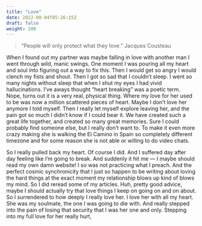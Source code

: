 ```yaml
---
title: "Love"
date: 2022-08-04T05:26:15Z
draft: false
weight: 100
---
```

> “People will only protect what they love.”
 Jacques Cousteau

When I found out my partner was maybe falling in love with another man I went through wild, manic swings. One moment I was pouring all my heart and soul into figuring out a way to fix this. Then I would get so angry I would clench my fists and shout. Then I got so sad that I couldn’t sleep. I went so many nights without sleep that when I shut my eyes I had vivid hallucinations. I’ve aways thought “heart breaking” was a poetic term. Nope, turns out it is a very real, physical thing. Where my love for her used to be was now a million scattered pieces of heart. Maybe I don’t love her anymore I told myself. Then I really let myself explore leaving her, and the pain got so much I didn’t know if I could bear it. We have created such a great life together, and created so many great memories. Sure I could probably find someone else, but I really don’t want to. To make it even more crazy making she is walking the El Camino in Spain so completely different timezone and for some reason she is not able or willing to do video chats. 

So I really pulled back my heart. Of course I did. And I suffered day after day feeling like I’m going to break. And suddenly it hit me — I maybe should read my own damn website! I so was not practicing what I preach. And the perfect cosmic synchronicity that I just so happen to be writing about loving the hard things at the exact moment my relationship blows up kind of blows my mind. So I did reread some of my articles. Huh, pretty good advice, maybe I should actually try that love things I keep on going on and on about. So I surrendered to how deeply I really love her. I love her with all my heart. She was my soulmate, the one I was going to die with. And really stepped into the pain of losing that security that I was her one and only.  Stepping into my full love for her really hurt, 
